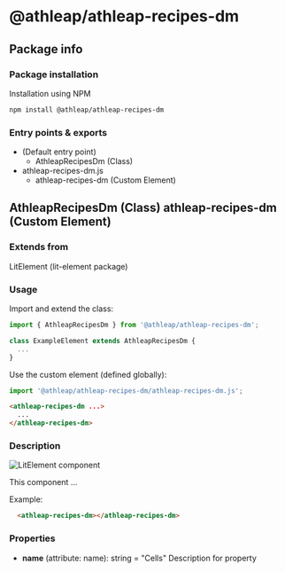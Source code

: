# @athleap/athleap-recipes-dm

## Package info

### Package installation

Installation using NPM

```bash
npm install @athleap/athleap-recipes-dm
```

### Entry points & exports

- (Default entry point)
  - AthleapRecipesDm (Class)
- athleap-recipes-dm.js
  - athleap-recipes-dm (Custom Element)


## AthleapRecipesDm (Class) athleap-recipes-dm (Custom Element) 

### Extends from

LitElement (lit-element package)

### Usage

Import and extend the class:

```js
import { AthleapRecipesDm } from '@athleap/athleap-recipes-dm';

class ExampleElement extends AthleapRecipesDm {
  ...
}
```

Use the custom element (defined globally):

```js
import '@athleap/athleap-recipes-dm/athleap-recipes-dm.js';
```

```html
<athleap-recipes-dm ...>
  ...
</athleap-recipes-dm>
```

### Description

![LitElement component](https://img.shields.io/badge/litElement-component-blue.svg)

This component ...

Example:

```html
  <athleap-recipes-dm></athleap-recipes-dm>
```

### Properties

- **name** (attribute: name): string = "Cells"
    Description for property
